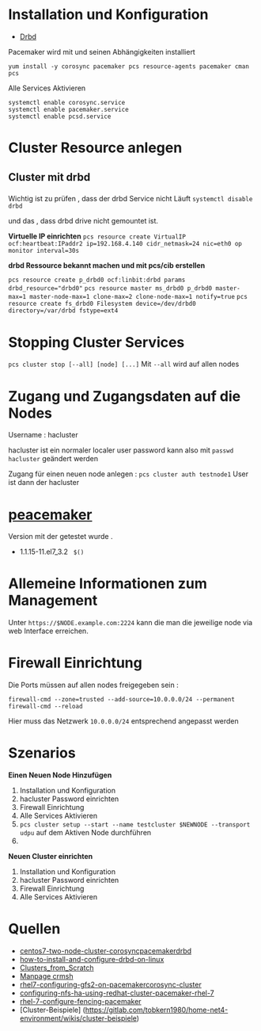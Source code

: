 # Installation und Konfiguration

* [Drbd](../drbd)

Pacemaker wird mit und seinen Abhängigkeiten installiert 

```
yum install -y corosync pacemaker pcs resource-agents pacemaker cman pcs
```

Alle Services Aktivieren 

```
systemctl enable corosync.service
systemctl enable pacemaker.service
systemctl enable pcsd.service
```

Cluster Resource anlegen
====
## Cluster mit drbd

###

Wichtig ist zu prüfen , dass der drbd Service nicht Läuft 
`systemctl disable drbd`

und das , dass drbd drive nicht gemountet ist. 

**Virtuelle IP einrichten**
`pcs resource create VirtualIP ocf:heartbeat:IPaddr2 ip=192.168.4.140 cidr_netmask=24 nic=eth0 op monitor interval=30s`

**drbd Ressource bekannt machen und mit pcs/cib erstellen**

`pcs resource create p_drbd0 ocf:linbit:drbd params drbd_resource="drbd0"`
`pcs resource master ms_drbd0 p_drbd0 master-max=1 master-node-max=1 clone-max=2 clone-node-max=1 notify=true`
`pcs resource create fs_drbd0 Filesystem device=/dev/drbd0 directory=/var/drbd fstype=ext4`


Stopping Cluster Services
====================

`pcs cluster stop [--all] [node] [...]`
Mit `--all` wird auf allen nodes 

Zugang und Zugangsdaten auf die Nodes 
===============================
Username : hacluster

hacluster ist ein normaler localer user password kann also mit 
`passwd hacluster`
geändert werden 

Zugang  für einen neuen node anlegen :
` pcs cluster auth testnode1 ` 
User ist dann der hacluster 

[peacemaker](../pacemaker)
==========
Version mit der getestet wurde .

*   1.1.15-11.el7_3.2 ``` $()```

Allemeine Informationen zum Management
==================================

Unter `https://$NODE.example.com:2224`  kann die man die  jeweilige node via web Interface erreichen. 

Firewall Einrichtung
================

Die Ports müssen auf allen nodes freigegeben sein : 

```
firewall-cmd --zone=trusted --add-source=10.0.0.0/24 --permanent
firewall-cmd --reload
```

Hier muss das Netzwerk `10.0.0.0/24`  entsprechend angepasst werden

Szenarios 
========

**Einen Neuen Node Hinzufügen**

1.  Installation und Konfiguration
2.  hacluster Password einrichten 
3. Firewall Einrichtung 
4. Alle Services Aktivieren 
5. `pcs cluster setup --start --name testcluster $NEWNODE --transport udpu` auf dem Aktiven Node durchführen
6. 

**Neuen Cluster einrichten**

1. Installation und Konfiguration
2. hacluster Password einrichten 
3. Firewall Einrichtung
4. Alle Services Aktivieren


Quellen
====
* [centos7-two-node-cluster-corosyncpacemakerdrbd](https://www.21x9.org/centos7-two-node-cluster-corosyncpacemakerdrbd/)
* [how-to-install-and-configure-drbd-on-linux](http://www.learnitguide.net/2016/07/how-to-install-and-configure-drbd-on-linux.html)
* [Clusters_from_Scratch](http://clusterlabs.org/doc/en-US/Pacemaker/1.1/html/Clusters_from_Scratch/ch07.html)
* [Manpage crmsh](http://crmsh.github.io/man-3/)
* [rhel7-configuring-gfs2-on-pacemakercorosync-cluster](http://www.unixarena.com/2016/01/rhel7-configuring-gfs2-on-pacemakercorosync-cluster.html)
* [configuring-nfs-ha-using-redhat-cluster-pacemaker-rhel-7](http://www.unixarena.com/2016/08/configuring-nfs-ha-using-redhat-cluster-pacemaker-rhel-7.html)
* [rhel-7-configure-fencing-pacemaker](http://www.unixarena.com/2016/01/rhel-7-configure-fencing-pacemaker.html)
* [Cluster-Beispiele] (https://gitlab.com/tobkern1980/home-net4-environment/wikis/cluster-beispiele)